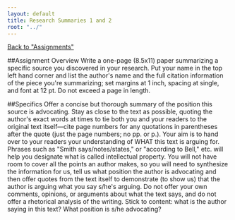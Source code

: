 ```yaml
---
layout: default
title: Research Summaries 1 and 2
root: "../"
---
```

[Back to "Assignments"](assignments.html)

##Assignment Overview 
Write a one-page (8.5x11) paper summarizing a specific source you discovered in your research. Put your name in the top left hand corner and list the author's name and the full citation information of the piece you're summarizing; set margins at 1 inch, spacing at single, and font at 12 pt.  Do not exceed a page in length. 

##Specifics
Offer a concise but thorough summary of the position this source is advocating. Stay as close to the text as possible, quoting the author's exact words at times to tie both you and your readers to the original text itself—cite page numbers for any quotations in parentheses after the quote (just the page numbers; no pp. or p.). Your aim is to hand over to your readers your understanding of WHAT this text is arguing for. Phrases such as "Smith says/notes/states," or "according to Bell," etc. will help you designate what is called intellectual property. You will not have room to cover all the points an author makes, so you will need to synthesize the information for us, tell us what position the author is advocating and then offer quotes from the text itself to demonstrate (to show us) that the author is arguing what you say s/he's arguing. Do not offer your own comments, opinions, or arguments about what the text says, and do not offer a rhetorical analysis of the writing. Stick to content: what is the author saying in this text? What position is s/he advocating?









































